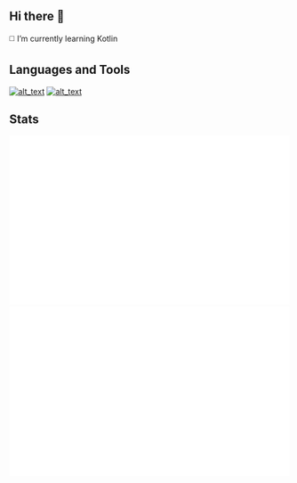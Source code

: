 ## Hi there 👋
◻️  I’m currently learning Kotlin
<!--
◻️  I’m currently working on audio plugins in JUCE<br />◻️  I’m currently learning JS and Kotlin
- 🔭 I’m currently working on 
- 🌱 I’m currently learning ...
- 👯 I’m looking to collaborate on ...
- 🤔 I’m looking for help with ...
- 💬 Ask me about ...
- 📫 How to reach me: ...
- 😄 Pronouns: ...
![CodeWars](https://www.codewars.com/users/jarekopaczewski/badges/large)<br />
!
-->
## Languages and Tools
[<img alt="alt_text" width="38px" src="https://cdn.jsdelivr.net/gh/devicons/devicon/icons/kotlin/kotlin-original.svg" />](https://kotlinlang.org/)
[<img alt="alt_text" width="40px" src="https://cdn.jsdelivr.net/gh/devicons/devicon/icons/cplusplus/cplusplus-original.svg" />](https://isocpp.org/)

## Stats
![Lang](https://github.com/jarekkopaczewski/Stats/blob/734aa80764fda9190aed8a43f0b0ab26f950ff79/generated/languages.svg) 
![Stats](https://github.com/jarekkopaczewski/Stats/blob/45949aa24edda82187b13ee30fc99237803ce443/generated/overview.svg)
